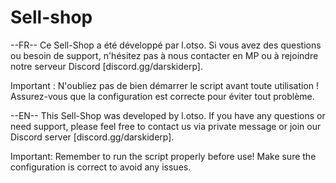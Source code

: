 # Sell-shop
--FR--
Ce Sell-Shop a été développé par l.otso. Si vous avez des questions ou besoin de support, n'hésitez pas à nous contacter en MP ou à rejoindre notre serveur Discord [discord.gg/darskiderp].

Important : N'oubliez pas de bien démarrer le script avant toute utilisation ! Assurez-vous que la configuration est correcte pour éviter tout problème.

--EN--
This Sell-Shop was developed by l.otso. If you have any questions or need support, please feel free to contact us via private message or join our Discord server [discord.gg/darskiderp].

Important: Remember to run the script properly before use! Make sure the configuration is correct to avoid any issues.